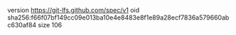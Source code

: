 version https://git-lfs.github.com/spec/v1
oid sha256:f66f07bf149cc09e013ba10e4e8483e8f1e89a28ecf7836a579660abc630af84
size 106
